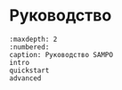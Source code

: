 # Руководство

```{toctree}
:maxdepth: 2
:numbered:
caption: Руководство SAMPO
intro
quickstart
advanced
```

